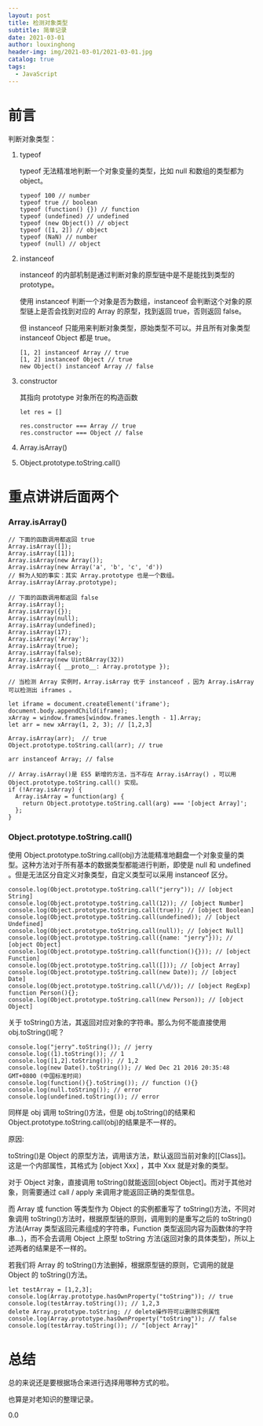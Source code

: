 ```yaml
---
layout: post
title: 检测对象类型
subtitle: 简单记录
date: 2021-03-01
author: louxinghong
header-img: img/2021-03-01/2021-03-01.jpg
catalog: true
tags:
  - JavaScript
---
```


# 前言

判断对象类型：

1. typeof

   typeof 无法精准地判断一个对象变量的类型，比如 null 和数组的类型都为 object。

   ```Js
   typeof 100 // number
   typeof true // boolean
   typeof (function() {}) // function
   typeof (undefined) // undefined
   typeof (new Object()) // object
   typeof ([1, 2]) // object
   typeof (NaN) // number
   typeof (null) // object
   ```

2. instanceof

   instanceof 的内部机制是通过判断对象的原型链中是不是能找到类型的 prototype。

   使用 instanceof 判断一个对象是否为数组，instanceof 会判断这个对象的原型链上是否会找到对应的 Array 的原型，找到返回 true，否则返回 false。

   但 instanceof 只能用来判断对象类型，原始类型不可以。并且所有对象类型 instanceof Object 都是 true。

   ```Js
   [1, 2] instanceof Array // true
   [1, 2] instanceof Object // true
   new Object() instanceof Array // false
   ```

3. constructor

   其指向 prototype 对象所在的构造函数

   ```Js
   let res = []

   res.constructor === Array // true
   res.constructor === Object // false
   ```

4. Array.isArray()

5. Object.prototype.toString.call()

# 重点讲讲后面两个

### Array.isArray()

```Js
// 下面的函数调用都返回 true
Array.isArray([]);
Array.isArray([1]);
Array.isArray(new Array());
Array.isArray(new Array('a', 'b', 'c', 'd'))
// 鲜为人知的事实：其实 Array.prototype 也是一个数组。
Array.isArray(Array.prototype);

// 下面的函数调用都返回 false
Array.isArray();
Array.isArray({});
Array.isArray(null);
Array.isArray(undefined);
Array.isArray(17);
Array.isArray('Array');
Array.isArray(true);
Array.isArray(false);
Array.isArray(new Uint8Array(32))
Array.isArray({ __proto__: Array.prototype });

// 当检测 Array 实例时，Array.isArray 优于 instanceof ，因为 Array.isArray 可以检测出 iframes 。

let iframe = document.createElement('iframe');
document.body.appendChild(iframe);
xArray = window.frames[window.frames.length - 1].Array;
let arr = new xArray(1, 2, 3); // [1,2,3]

Array.isArray(arr);  // true
Object.prototype.toString.call(arr); // true

arr instanceof Array; // false

// Array.isArray()是 ES5 新增的方法，当不存在 Array.isArray() ，可以用 Object.prototype.toString.call() 实现。
if (!Array.isArray) {
  Array.isArray = function(arg) {
    return Object.prototype.toString.call(arg) === '[object Array]';
  };
}
```

### Object.prototype.toString.call()

使用 Object.prototype.toString.call(obj)方法能精准地翻盘一个对象变量的类型。这种方法对于所有基本的数据类型都能进行判断，即使是 null 和 undefined 。但是无法区分自定义对象类型，自定义类型可以采用 instanceof 区分。

```Js
console.log(Object.prototype.toString.call("jerry")); // [object String]
console.log(Object.prototype.toString.call(12)); // [object Number]
console.log(Object.prototype.toString.call(true)); // [object Boolean]
console.log(Object.prototype.toString.call(undefined)); // [object Undefined]
console.log(Object.prototype.toString.call(null)); // [object Null]
console.log(Object.prototype.toString.call({name: "jerry"})); // [object Object]
console.log(Object.prototype.toString.call(function(){})); // [object Function]
console.log(Object.prototype.toString.call([])); // [object Array]
console.log(Object.prototype.toString.call(new Date)); // [object Date]
console.log(Object.prototype.toString.call(/\d/)); // [object RegExp]
function Person(){};
console.log(Object.prototype.toString.call(new Person)); // [object Object]
```

关于 toString()方法，其返回对应对象的字符串。那么为何不能直接使用 obj.toString()呢？

```Js
console.log("jerry".toString()); // jerry
console.log((1).toString()); // 1
console.log([1,2].toString()); // 1,2
console.log(new Date().toString()); // Wed Dec 21 2016 20:35:48 GMT+0800 (中国标准时间)
console.log(function(){}.toString()); // function (){}
console.log(null.toString()); // error
console.log(undefined.toString()); // error
```

同样是 obj 调用 toString()方法，但是 obj.toString()的结果和 Object.prototype.toString.call(obj)的结果是不一样的。

原因:

toString()是 Object 的原型方法，调用该方法，默认返回当前对象的[[Class]]。这是一个内部属性，其格式为 [object Xxx] ，其中 Xxx 就是对象的类型。

对于 Object 对象，直接调用 toString()就能返回[object Object]。而对于其他对象，则需要通过 call / apply 来调用才能返回正确的类型信息。

而 Array 或 function 等类型作为 Object 的实例都重写了 toString()方法，不同对象调用 toString()方法时，根据原型链的原则，调用到的是重写之后的 toString()方法(Array 类型返回元素组成的字符串，Function 类型返回内容为函数体的字符串...)，而不会去调用 Object 上原型 toString 方法(返回对象的具体类型)，所以上述两者的结果是不一样的。

若我们将 Array 的 toString()方法删掉，根据原型链的原则，它调用的就是 Object 的 toString()方法。

```Js
let testArray = [1,2,3];
console.log(Array.prototype.hasOwnProperty("toString")); // true
console.log(testArray.toString()); // 1,2,3
delete Array.prototype.toString; // delete操作符可以删除实例属性
console.log(Array.prototype.hasOwnProperty("toString")); // false
console.log(testArray.toString()); // "[object Array]"
```

# 总结

总的来说还是要根据场合来进行选择用哪种方式的啦。

也算是对老知识的整理记录。

0.0
